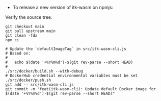 - To release a new version of itk-wasm on npmjs:

Verify the source tree.

```
git checkout main
git pull upstream main
git clean -fdx
npm ci

# Update the `defaultImageTag` in src/itk-wasm-cli.js
# Based on:
#
#   echo $(date '+%Y%m%d')-$(git rev-parse --short HEAD)
#
./src/docker/build.sh --with-debug
# DockerHub credential environmental variables must be set
./src/docker/push.sh
git add -- src/itk-wasm-cli.js
git commit -m "feat(itk-wasm-cli): Update default Docker image for $(date '+%Y%m%d')-$(git rev-parse --short HEAD)"
```
